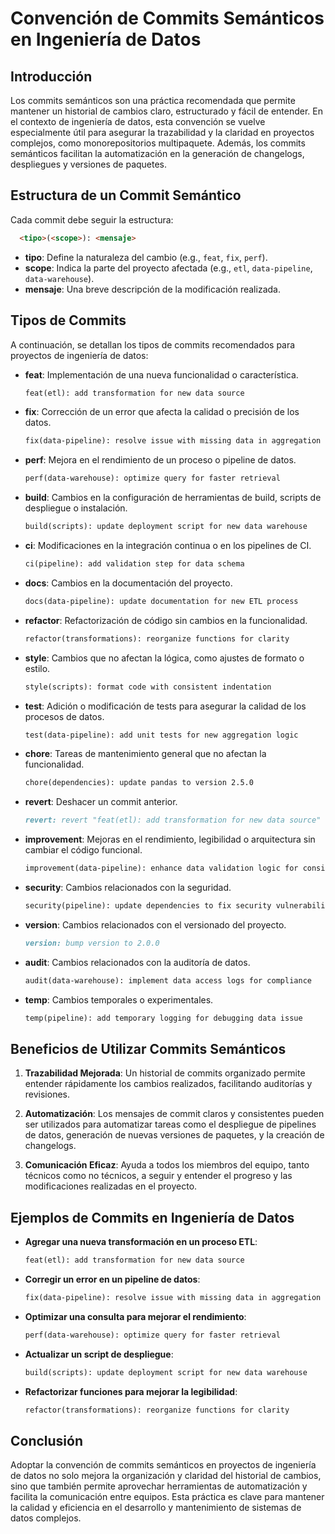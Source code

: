 
# Convención de Commits Semánticos en Ingeniería de Datos

## Introducción

Los commits semánticos son una práctica recomendada que permite mantener un historial de cambios claro, estructurado y fácil de entender. En el contexto de ingeniería de datos, esta convención se vuelve especialmente útil para asegurar la trazabilidad y la claridad en proyectos complejos, como monorepositorios multipaquete. Además, los commits semánticos facilitan la automatización en la generación de changelogs, despliegues y versiones de paquetes.

## Estructura de un Commit Semántico

Cada commit debe seguir la estructura:

```markdown
  <tipo>(<scope>): <mensaje>
```
- **tipo**: Define la naturaleza del cambio (e.g., `feat`, `fix`, `perf`).
- **scope**: Indica la parte del proyecto afectada (e.g., `etl`, `data-pipeline`, `data-warehouse`).
- **mensaje**: Una breve descripción de la modificación realizada.

## Tipos de Commits

A continuación, se detallan los tipos de commits recomendados para proyectos de ingeniería de datos:

- **feat**: Implementación de una nueva funcionalidad o característica.
  ```markdown
  feat(etl): add transformation for new data source
  ```
- **fix**: Corrección de un error que afecta la calidad o precisión de los datos.
  ```markdown
  fix(data-pipeline): resolve issue with missing data in aggregation
  ```
- **perf**: Mejora en el rendimiento de un proceso o pipeline de datos.
  ```markdown
  perf(data-warehouse): optimize query for faster retrieval
  ```
- **build**: Cambios en la configuración de herramientas de build, scripts de despliegue o instalación.
  ```markdown
  build(scripts): update deployment script for new data warehouse
  ```
- **ci**: Modificaciones en la integración continua o en los pipelines de CI.
  ```markdown
  ci(pipeline): add validation step for data schema
  ```
- **docs**: Cambios en la documentación del proyecto.
  ```markdown
  docs(data-pipeline): update documentation for new ETL process
  ```
- **refactor**: Refactorización de código sin cambios en la funcionalidad.
  ```markdown
  refactor(transformations): reorganize functions for clarity
  ```
- **style**: Cambios que no afectan la lógica, como ajustes de formato o estilo.
  ```markdown
  style(scripts): format code with consistent indentation
  ```
- **test**: Adición o modificación de tests para asegurar la calidad de los procesos de datos.
  ```markdown
  test(data-pipeline): add unit tests for new aggregation logic
  ```
- **chore**: Tareas de mantenimiento general que no afectan la funcionalidad.
  ```markdown
  chore(dependencies): update pandas to version 2.5.0
  ```
- **revert**: Deshacer un commit anterior.
  ```markdown
  revert: revert "feat(etl): add transformation for new data source"
  ```
- **improvement**: Mejoras en el rendimiento, legibilidad o arquitectura sin cambiar el código funcional.
  ```markdown
  improvement(data-pipeline): enhance data validation logic for consistency
  ```
- **security**: Cambios relacionados con la seguridad.
  ```markdown
  security(pipeline): update dependencies to fix security vulnerabilities
  ```
- **version**: Cambios relacionados con el versionado del proyecto.
  ```markdown
  version: bump version to 2.0.0
  ```
- **audit**: Cambios relacionados con la auditoría de datos.
  ```markdown
  audit(data-warehouse): implement data access logs for compliance
  ```
- **temp**: Cambios temporales o experimentales.
  ```markdown
  temp(pipeline): add temporary logging for debugging data issue
  ```

## Beneficios de Utilizar Commits Semánticos

1. **Trazabilidad Mejorada**: Un historial de commits organizado permite entender rápidamente los cambios realizados, facilitando auditorías y revisiones.
   
2. **Automatización**: Los mensajes de commit claros y consistentes pueden ser utilizados para automatizar tareas como el despliegue de pipelines de datos, generación de nuevas versiones de paquetes, y la creación de changelogs.
   
3. **Comunicación Eficaz**: Ayuda a todos los miembros del equipo, tanto técnicos como no técnicos, a seguir y entender el progreso y las modificaciones realizadas en el proyecto.

## Ejemplos de Commits en Ingeniería de Datos

- **Agregar una nueva transformación en un proceso ETL**:
  ```markdown
  feat(etl): add transformation for new data source
  ```
- **Corregir un error en un pipeline de datos**:
  ```markdown
  fix(data-pipeline): resolve issue with missing data in aggregation
  ```
- **Optimizar una consulta para mejorar el rendimiento**:
  ```markdown
  perf(data-warehouse): optimize query for faster retrieval
  ```
- **Actualizar un script de despliegue**:
  ```markdown
  build(scripts): update deployment script for new data warehouse
  ```
- **Refactorizar funciones para mejorar la legibilidad**:
  ```markdown
  refactor(transformations): reorganize functions for clarity
  ```

## Conclusión

Adoptar la convención de commits semánticos en proyectos de ingeniería de datos no solo mejora la organización y claridad del historial de cambios, sino que también permite aprovechar herramientas de automatización y facilita la comunicación entre equipos. Esta práctica es clave para mantener la calidad y eficiencia en el desarrollo y mantenimiento de sistemas de datos complejos.

